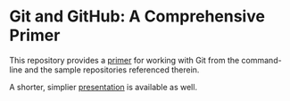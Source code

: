 # Git and GitHub: A Comprehensive Primer

This repository provides a [primer](https://github.com/roydukkey/git-primer/raw/master/Git%20and%20GitHub%20-%20A%20Comprehensive%20Primer.pdf 'Git and GitHub - A Comprehensive Primer.pdf') for working with Git from the command-line and the sample repositories referenced therein.

A shorter, simplier [presentation](https://docs.google.com/presentation/d/1u_N4p3DJ4k3mlPZ0MXX_zFTm-attSAYVn1N3xRLox_k/edit 'Google Slides Presentation') is available as well.
